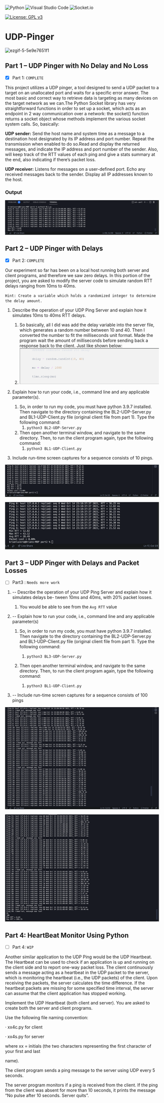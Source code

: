 ![Python](https://img.shields.io/badge/python-3670A0?style=for-the-badge&logo=python&logoColor=ffdd54)
![Visual Studio Code](https://img.shields.io/badge/Visual%20Studio%20Code-0078d7.svg?style=for-the-badge&logo=visual-studio-code&logoColor=white)
![Socket.io](https://img.shields.io/badge/Socket.io-black?style=for-the-badge&logo=socket.io&badgeColor=010101)

[![License: GPL v3](https://img.shields.io/badge/License-GPLv3-blue.svg)](https://www.gnu.org/licenses/gpl-3.0)

# UDP-Pinger

![ezgif-5-5e9e7651f1](https://user-images.githubusercontent.com/47013770/162745712-9766ef0e-b4fd-422b-828e-a96580d467d1.gif)

## Part 1 – UDP Pinger with No Delay and No Loss

* [X] Part 1:  `COMPLETE`

This project utilizes a UDP pinger, a tool designed to send a UDP packet to a target on an unallocated port and waits for a specific error answer. The most basic and correct way to retrieve data is targeting as many devices on the target network as we can.The Python Socket library has very straightforward functions in order to set up a socket, which acts as an endpoint in 2 way communication over a network: the socket() function returns a socket object whose methods implement the various socket system calls. So, basically:

**UDP sender:** Send the host name and system time as a message to a destination host designated by its IP address and port number. Repeat the transmission when enabled to do so.Read and display the returned messages, and indicate the IP address and port number of the sender. Also, will keep track of the RTT values of each ping and give a stats summary at the end, also indicating if there’s packet loss.

**UDP receiver:** Listens for messages on a user-defined port. Echo any received messages back to the sender. Display all IP addresses known to the host.

### Output

![](image/README/1647715053511.png)

## **Part 2 – UDP Pinger with Delays**

* [X] Part 2: `COMPLETE`

Our experiment so far has been on a local host running both server and client programs, and therefore we saw zero delays. In this portion of the project, you are asked to modify the server code to simulate random RTT delays ranging from 10ms to 40ms.

`Hint: Create a variable which holds a randomized integer to determine the delay amount.`

1. Describe the operation of your UDP Ping Server and explain how it simulates 10ms to 40ms RTT delays.

   1. So basically, all I did was add the delay variable into the server file, which generates a random number between 10 and 40. Then I converted the number to fit the milliseconds unit format. Made the program wait the amount of milliseconds before sending back a response back to the client. Just like shown below:
   2. ![](image/README/1647715762338.png)
2. Explain how to run your code, i.e., command line and any applicable parameter(s).

   1. So, in order to run my code, you must have python 3.9.7 installed. Then navigate to the directory containing the BL2-UDP-Server.py and BL1-UDP-Client.py file (original client file from part 1). Type the following command:
      1. `python3 BL2-UDP-Server.py`
   2. Then open another terminal window, and navigate to the same directory. Then, to run the client program again,  type the following command:
      1. `python3 BL1-UDP-Client.py`
3. Include run-time screen captures for a sequence consists of 10 pings.

![](image/README/1647715915665.png)

![](image/README/1647715949137.png)

## Part 3 – UDP Pinger with Delays and Packet Losses

* [ ] Part3 :  `Needs more work`

1. -- Describe the operation of your UDP Ping Server and explain how it simulates delays be- tween 10ms and 40ms, with 20% packet losses.

   1. You would be able to see from the `Avg RTT` value
2. -- Explain how to run your code, i.e., command line and any applicable parameter(s)

   1. So, in order to run my code, you must have python 3.9.7 installed. Then navigate to the directory containing the BL2-UDP-Server.py and BL1-UDP-Client.py file (original client file from part 1). Type the following command:

      1. `python3 BL3-UDP-Server.py`
   2. Then open another terminal window, and navigate to the same directory. Then, to run the client program again,  type the following command:

      1. `python3 BL1-UDP-Client.py`
3. -- Include run-time screen captures for a sequence consists of 100 pings

![](image/README/1647716321977.png)

![](image/README/1647716353549.png)

## Part 4: HeartBeat Monitor Using Python

* [ ] Part 4:  `WIP`

Another similar application to the UDP Ping would be the UDP Heartbeat. The Heartbeat can be used to check if an application is up and running on the client side and to report one-way packet loss. The client continuously sends a message acting as a heartbeat in the UDP packet to the server, which is monitoring the heartbeat (i.e., the UDP packets) of the client. Upon receiving the packets, the server calculates the time difference. If the heartbeat packets are missing for some specified time interval, the server can assume that the client application has stopped working.

Implement the UDP Heartbeat (both client and server). You are asked to create both the server and client programs.

Use the following file naming convention:

·   	xx4c.py for client

·   	xx4s.py for server

where xx = initials (the two characters representing the first character of your first and last

name).

The client program sends a ping message to the server using UDP every 5 seconds.

The server program monitors if a ping is received from the client. If the ping from the client was absent for more than 10 seconds, it prints the message “No pulse after 10 seconds. Server quits”.
